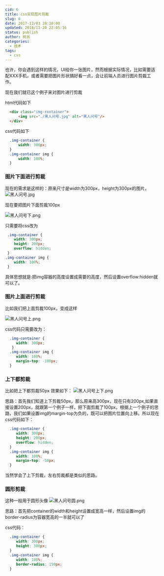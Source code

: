 ```yaml
---
cid: 6
title: css实现图片剪裁
slug: 6
date: 2017-12/03 20:10:00
updated: 2018/11-20 22:05:16
status: publish
author: 桃翁
categories: 
  - 技术
tags: 
  - css
---
```



也许，你会遇到这样的情况，UI给你一张图片，然而根据实际情况，比如需要适配XXX手机，或者需要把图片形状搞好看一点，会让前端人员进行图片剪裁工作。


<!--more-->


现在我们就已这个例子来对图片进行剪裁

html代码如下

```html
  <div class="img-container">
      <img src="./黑人问号.jpg" alt="黑人问号"/>
  </div>
```
css代码如下

```css
  .img-container {
      width: 300px;
  }
  .img-container img {
      width: 100%;
  }
```

### 图片下面进行剪裁
现在的需求是这样的：原来尺寸是width为300px，height为300px的图片。
![黑人问号.jpg][1]  

现在要把图片下面剪裁100px

![黑人问号下.png][2]

只需要将css改为

 ```css
  .img-container {
     width: 300px;
     height: 200px;
     overflow: hidden;
  }
 .img-container img {
     width: 100%;
  }
```
具体思想就是:把img容器的高度设置成需要的高度，然后设置overflow:hidden就可以了。

### 图片上面进行剪裁
比如我们把上面剪裁100px，变成这样

![黑人问号上.png][3]

css代码只需要改为：
```css
  .img-container {
     width: 300px;
   }
  .img-container img {
     width: 100%;
     margin-top: -100px;
  }
```
### 上下都剪裁
比如把上下都剪裁50px
效果如下：
![黑人问号上下.png][4]

思路：首先我们知道上下剪裁50px，那么原来高300px，现在只有200px,如果直接设置200px，就跟第一个例子一样，把下面剪裁了100px，根据上一个例子的思路，我们如果设置img的margin-top为负的，既可以把图片位置向上移。所以现在css代码如下：

```css
  .img-container {
     width: 300px;
     height: 200px;
     overflow: hidden;
  }
  .img-container img {
     width: 100%;
     margin-top: -50px;
  }
```

当然学会了上下剪裁，左右剪裁都是类似的思路。

### 圆形剪裁
这种一般用于圆形头像
![黑人问号圆.png][5]

思路：首先把container的width和height设置成宽高一样，然后设置img的 border-radius为容器宽高的一半就可以了

css代码：

```css
  .img-container {
     width: 300px;
     height: 300px;
  }
  .img-container img {
     width: 100%;
     border-radius: 150px;
  }
```

  [1]: http://120.78.133.198/usr/uploads/2017/12/1006437807.jpg
  [2]: http://120.78.133.198/usr/uploads/2017/12/3909861701.png
  [3]: http://120.78.133.198/usr/uploads/2017/12/547838547.png
  [4]: http://120.78.133.198/usr/uploads/2017/12/469103045.png
  [5]: http://120.78.133.198/usr/uploads/2017/12/2851494723.png